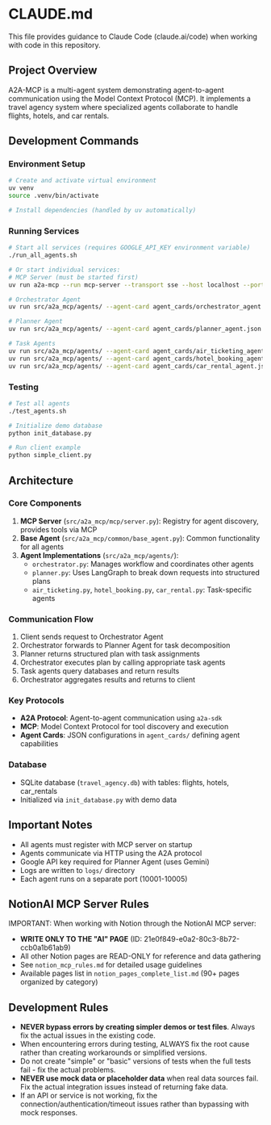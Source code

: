 # CLAUDE.md

This file provides guidance to Claude Code (claude.ai/code) when working with code in this repository.

## Project Overview

A2A-MCP is a multi-agent system demonstrating agent-to-agent communication using the Model Context Protocol (MCP). It implements a travel agency system where specialized agents collaborate to handle flights, hotels, and car rentals.

## Development Commands

### Environment Setup
```bash
# Create and activate virtual environment
uv venv
source .venv/bin/activate

# Install dependencies (handled by uv automatically)
```

### Running Services
```bash
# Start all services (requires GOOGLE_API_KEY environment variable)
./run_all_agents.sh

# Or start individual services:
# MCP Server (must be started first)
uv run a2a-mcp --run mcp-server --transport sse --host localhost --port 10100

# Orchestrator Agent
uv run src/a2a_mcp/agents/ --agent-card agent_cards/orchestrator_agent.json --port 10001

# Planner Agent  
uv run src/a2a_mcp/agents/ --agent-card agent_cards/planner_agent.json --port 10002

# Task Agents
uv run src/a2a_mcp/agents/ --agent-card agent_cards/air_ticketing_agent.json --port 10003
uv run src/a2a_mcp/agents/ --agent-card agent_cards/hotel_booking_agent.json --port 10004
uv run src/a2a_mcp/agents/ --agent-card agent_cards/car_rental_agent.json --port 10005
```

### Testing
```bash
# Test all agents
./test_agents.sh

# Initialize demo database
python init_database.py

# Run client example
python simple_client.py
```

## Architecture

### Core Components
1. **MCP Server** (`src/a2a_mcp/mcp/server.py`): Registry for agent discovery, provides tools via MCP
2. **Base Agent** (`src/a2a_mcp/common/base_agent.py`): Common functionality for all agents
3. **Agent Implementations** (`src/a2a_mcp/agents/`):
   - `orchestrator.py`: Manages workflow and coordinates other agents
   - `planner.py`: Uses LangGraph to break down requests into structured plans
   - `air_ticketing.py`, `hotel_booking.py`, `car_rental.py`: Task-specific agents

### Communication Flow
1. Client sends request to Orchestrator Agent
2. Orchestrator forwards to Planner Agent for task decomposition
3. Planner returns structured plan with task assignments
4. Orchestrator executes plan by calling appropriate task agents
5. Task agents query databases and return results
6. Orchestrator aggregates results and returns to client

### Key Protocols
- **A2A Protocol**: Agent-to-agent communication using `a2a-sdk`
- **MCP**: Model Context Protocol for tool discovery and execution
- **Agent Cards**: JSON configurations in `agent_cards/` defining agent capabilities

### Database
- SQLite database (`travel_agency.db`) with tables: flights, hotels, car_rentals
- Initialized via `init_database.py` with demo data

## Important Notes
- All agents must register with MCP server on startup
- Agents communicate via HTTP using the A2A protocol
- Google API key required for Planner Agent (uses Gemini)
- Logs are written to `logs/` directory
- Each agent runs on a separate port (10001-10005)

## NotionAI MCP Server Rules
IMPORTANT: When working with Notion through the NotionAI MCP server:
- **WRITE ONLY TO THE "AI" PAGE** (ID: 21e0f849-e0a2-80c3-8b72-ccb0a1b61ab9)
- All other Notion pages are READ-ONLY for reference and data gathering
- See `notion_mcp_rules.md` for detailed usage guidelines
- Available pages list in `notion_pages_complete_list.md` (90+ pages organized by category)

## Development Rules
- **NEVER bypass errors by creating simpler demos or test files**. Always fix the actual issues in the existing code.
- When encountering errors during testing, ALWAYS fix the root cause rather than creating workarounds or simplified versions.
- Do not create "simple" or "basic" versions of tests when the full tests fail - fix the actual problems.
- **NEVER use mock data or placeholder data** when real data sources fail. Fix the actual integration issues instead of returning fake data.
- If an API or service is not working, fix the connection/authentication/timeout issues rather than bypassing with mock responses.
